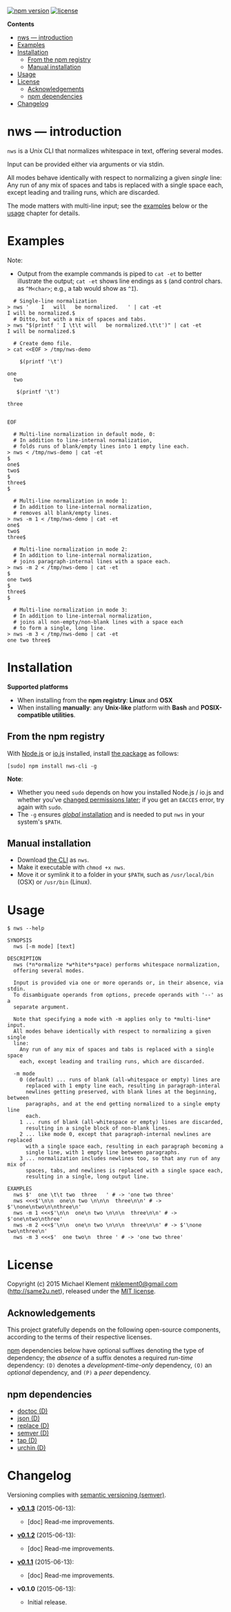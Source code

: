 [![npm version](https://img.shields.io/npm/v/nws-cli.svg)](https://npmjs.com/package/nws-cli) [![license](https://img.shields.io/npm/l/nws-cli.svg)](https://github.com/mklement0/nws-cli/blob/master/LICENSE.md)

<!-- START doctoc generated TOC please keep comment here to allow auto update -->
<!-- DON'T EDIT THIS SECTION, INSTEAD RE-RUN doctoc TO UPDATE -->

**Contents**

- [nws &mdash; introduction](#nws-&mdash-introduction)
- [Examples](#examples)
- [Installation](#installation)
  - [From the npm registry](#from-the-npm-registry)
  - [Manual installation](#manual-installation)
- [Usage](#usage)
- [License](#license)
  - [Acknowledgements](#acknowledgements)
  - [npm dependencies](#npm-dependencies)
- [Changelog](#changelog)

<!-- END doctoc generated TOC please keep comment here to allow auto update -->

# nws &mdash; introduction

`nws` is a Unix CLI that normalizes whitespace in text, offering several modes.

Input can be provided either via arguments or via stdin.

All modes behave identically with respect to normalizing a given _single_ line:  
Any run of any mix of spaces and tabs is replaced with a single space each, except leading and trailing runs, which are discarded.

The mode matters with multi-line input; see the [examples](#examples) below or the [usage](#usage) chapter for details.

# Examples

Note:

 * Output from the example commands is piped to `cat -et` to better illustrate the output; `cat -et` shows line endings as `$` (and control chars. as `^M<char>`; e.g., a tab would show as `^I`).

```shell
  # Single-line normalization
> nws '    I   will   be normalized.   ' | cat -et 
I will be normalized.$
  # Ditto, but with a mix of spaces and tabs.
> nws "$(printf ' I \t\t will   be normalized.\t\t')" | cat -et 
I will be normalized.$

  # Create demo file.
> cat <<EOF > /tmp/nws-demo

    $(printf '\t')
  
one
  two  

   $(printf '\t')

three


EOF

  # Multi-line normalization in default mode, 0:
  # In addition to line-internal normalization, 
  # folds runs of blank/empty lines into 1 empty line each.
> nws < /tmp/nws-demo | cat -et
$
one$
two$
$
three$
$

  # Multi-line normalization in mode 1:
  # In addition to line-internal normalization, 
  # removes all blank/empty lines.
> nws -m 1 < /tmp/nws-demo | cat -et
one$
two$
three$

  # Multi-line normalization in mode 2:
  # In addition to line-internal normalization, 
  # joins paragraph-internal lines with a space each.
> nws -m 2 < /tmp/nws-demo | cat -et
$
one two$
$
three$
$

  # Multi-line normalization in mode 3:
  # In addition to line-internal normalization, 
  # joins all non-empty/non-blank lines with a space each
  # to form a single, long line.
> nws -m 3 < /tmp/nws-demo | cat -et
one two three$
```

# Installation

**Supported platforms**

* When installing from the **npm registry**: **Linux** and **OSX**
* When installing **manually**: any **Unix-like** platform with **Bash** and **POSIX-compatible utilities**.

## From the npm registry

With [Node.js](http://nodejs.org/) or [io.js](https://iojs.org/) installed, install [the package](https://www.npmjs.com/package/nws-cli) as follows:

    [sudo] npm install nws-cli -g

**Note**:

* Whether you need `sudo` depends on how you installed Node.js / io.js and whether you've [changed permissions later](https://docs.npmjs.com/getting-started/fixing-npm-permissions); if you get an `EACCES` error, try again with `sudo`.
* The `-g` ensures [_global_ installation](https://docs.npmjs.com/getting-started/installing-npm-packages-globally) and is needed to put `nws` in your system's `$PATH`.

## Manual installation

* Download [the CLI](https://raw.githubusercontent.com/mklement0/nws-cli/stable/bin/nws) as `nws`.
* Make it executable with `chmod +x nws`.
* Move it or symlink it to a folder in your `$PATH`, such as `/usr/local/bin` (OSX) or `/usr/bin` (Linux).

# Usage

<!-- DO NOT EDIT THE FENCED CODE BLOCK and RETAIN THIS COMMENT: The fenced code block below is updated by `make update-readme/release` with CLI usage information. -->

```
$ nws --help

SYNOPSIS
  nws [-m mode] [text]

DESCRIPTION
  nws (*n*ormalize *w*hite*s*pace) performs whitespace normalization,
  offering several modes.
  
  Input is provided via one or more operands or, in their absence, via stdin.
  To disambiguate operands from options, precede operands with '--' as a
  separate argument.
  
  Note that specifying a mode with -m applies only to *multi-line* input.
  All modes behave identically with respect to normalizing a given single
  line:
    Any run of any mix of spaces and tabs is replaced with a single space
    each, except leading and trailing runs, which are discarded.

  -m mode
    0 (default) ... runs of blank (all-whitespace or empty) lines are
      replaced with 1 empty line each, resulting in paragraph-interal
      newlines getting preserved, with blank lines at the beginning, between
      paragraphs, and at the end getting normalized to a single empty line
      each.
    1 ... runs of blank (all-whitespace or empty) lines are discarded,
      resulting in a single block of non-blank lines.
    2 ... like mode 0, except that paragraph-internal newlines are replaced
      with a single space each, resulting in each paragraph becoming a
      single line, with 1 empty line between paragraphs.
    3 ... normalization includes newlines too, so that any run of any mix of
      spaces, tabs, and newlines is replaced with a single space each,
      resulting in a single, long output line.

EXAMPLES
  nws $'  one \t\t two  three   ' # -> 'one two three'
  nws <<<$'\n\n  one\n two \n\n\n  three\n\n' # -> $'\none\ntwo\n\nthree\n'
  nws -m 1 <<<$'\n\n  one\n two \n\n\n  three\n\n' # -> $'one\ntwo\nthree'
  nws -m 2 <<<$'\n\n  one\n two \n\n\n  three\n\n' # -> $'\none two\nthree\n'
  nws -m 3 <<<$'  one two\n  three ' # -> 'one two three'
```

<!-- DO NOT EDIT THE NEXT CHAPTER and RETAIN THIS COMMENT: The next chapter is updated by `make update-readme/release` with the contents of 'LICENSE.md'. ALSO, LEAVE AT LEAST 1 BLANK LINE AFTER THIS COMMENT. -->

# License

Copyright (c) 2015 Michael Klement <mklement0@gmail.com> (http://same2u.net), released under the [MIT license](https://spdx.org/licenses/MIT#licenseText).

## Acknowledgements

This project gratefully depends on the following open-source components, according to the terms of their respective licenses.

[npm](https://www.npmjs.com/) dependencies below have optional suffixes denoting the type of dependency; the *absence* of a suffix denotes a required *run-time* dependency: `(D)` denotes a *development-time-only* dependency, `(O)` an *optional* dependency, and `(P)` a *peer* dependency.

<!-- DO NOT EDIT THE NEXT CHAPTER and RETAIN THIS COMMENT: The next chapter is updated by `make update-readme/release` with the dependencies from 'package.json'. ALSO, LEAVE AT LEAST 1 BLANK LINE AFTER THIS COMMENT. -->

## npm dependencies

* [doctoc (D)](https://github.com/thlorenz/doctoc)
* [json (D)](https://github.com/trentm/json)
* [replace (D)](https://github.com/harthur/replace)
* [semver (D)](https://github.com/npm/node-semver#readme)
* [tap (D)](https://github.com/isaacs/node-tap)
* [urchin (D)](https://github.com/tlevine/urchin)

<!-- DO NOT EDIT THE NEXT CHAPTER and RETAIN THIS COMMENT: The next chapter is updated by `make update-readme/release` with the contents of 'CHANGELOG.md'. ALSO, LEAVE AT LEAST 1 BLANK LINE AFTER THIS COMMENT. -->

# Changelog

Versioning complies with [semantic versioning (semver)](http://semver.org/).

<!-- NOTE: An entry template for a new version is automatically added each time `make version` is called. Fill in changes afterwards. -->

* **[v0.1.3](https://github.com/mklement0/nws-cli/compare/v0.1.2...v0.1.3)** (2015-06-13):
  * [doc] Read-me improvements.

* **[v0.1.2](https://github.com/mklement0/nws-cli/compare/v0.1.1...v0.1.2)** (2015-06-13):
  * [doc] Read-me improvements.

* **[v0.1.1](https://github.com/mklement0/nws-cli/compare/v0.1.0...v0.1.1)** (2015-06-13):
  * [doc] Read-me improvements.

* **v0.1.0** (2015-06-13):
  * Initial release.
